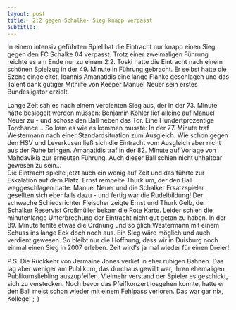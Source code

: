 ```yaml
---
layout: post
title:  2:2 gegen Schalke- Sieg knapp verpasst
subtitle:  
---
```


In einem intensiv geführten Spiel hat die Eintracht nur knapp einen Sieg gegen den FC Schalke 04 verpasst. Trotz einer zweimaligen Führung reichte es am Ende nur zu einem 2:2. Toski hatte die Eintracht nach einem schönen Spielzug in der 49. Minute in Führung gebracht. Er selbst hatte die Szene eingeleitet, Ioannis Amanatidis eine lange Flanke geschlagen und das Talent dank gütiger Mithilfe von Keeper Manuel Neuer sein erstes Bundesligator erzielt.

Lange Zeit sah es nach einem verdienten Sieg aus, der in der 73. Minute hätte besiegelt werden müssen: Benjamin Köhler lief alleine auf Manuel Neuer zu - und schoss den Ball neben das Tor. Eine Hundertprozentige Torchance... So kam es wie es kommen musste: In der 77. Minute traf Westermann nach einer Standardsituation zum Ausgleich. Wie schon gegen den HSV und Leverkusen ließ sich die Eintracht vom Ausgleich aber nicht aus der Ruhe bringen. Amanatidis traf in der 82. Minute auf Vorlage von Mahdavikia zur erneuten Führung. Auch dieser Ball schien nicht unhaltbar gewesen zu sein...  
Die Eintracht spielte jetzt auch ein wenig auf Zeit und das führte zur Eskalation auf dem Platz. Ernst rempelte Thurk um, der den Ball weggeschlagen hatte. Manuel Neuer und die Schalker Ersatzspieler gesellten sich ebenfalls dazu - und fertig war die Rudelbildung! Der schwache Schiedsrichter Fleischer zeigte Ernst und Thurk Gelb, der Schalker Reservist Großmüller bekam die Rote Karte. Leider schien die minutenlange Unterbrechung der Eintracht nicht gut getan zu haben. In der 89. Minute fehlte etwas die Ordnung und so glich Westermann mit einem Schuss ins lange Eck doch noch aus. Ein Sieg wäre möglich und auch verdient gewesen. So bleibt nur die Hoffnung, dass wir in Duisburg noch einmal einen Sieg in 2007 erleben. Zeit wird's ja mal wieder für einen Dreier!

P.S. Die Rückkehr von Jermaine Jones verlief in eher ruhigen Bahnen. Das lag aber weniger am Publikum, das durchaus gewillt war, ihren ehemaligen Publikumsliebling auszupfeifen. Vielmehr verstand der Spieler es geschickt, sich zu verstecken. Noch bevor das Pfeifkonzert losgehen konnte, hatte er den Ball meist schon wieder mit einem Fehlpass verloren. Das war gar nix, Kollege! ;-)
